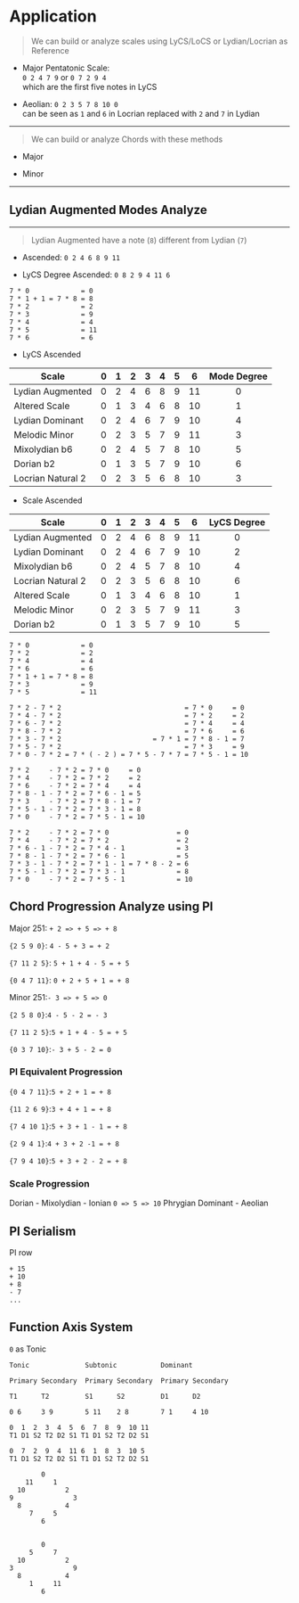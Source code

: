 # Application

> We can build or analyze scales using LyCS/LoCS or Lydian/Locrian as Reference

- Major Pentatonic Scale:  
    `0 2 4 7 9`
    or `0 7 2 9 4`   
    which are the first five notes in LyCS

- Aeolian:
    `0 2 3 5 7 8 10 0`  
    can be seen as `1` and `6` in Locrian replaced with `2` and `7` in Lydian

---

> We can build or analyze Chords with these methods

- Major


- Minor

--- 

## Lydian Augmented Modes Analyze

---

> Lydian Augmented have a note (`8`) different from Lydian (`7`)

- Ascended: `0 2 4 6 8 9 11`

- LyCS Degree Ascended: `0 8 2 9 4 11 6`

~~~
7 * 0             = 0
7 * 1 + 1 = 7 * 8 = 8
7 * 2             = 2
7 * 3             = 9
7 * 4             = 4
7 * 5             = 11
7 * 6             = 6
~~~

- LyCS Ascended

| Scale             | 0 | 1 | 2 | 3 | 4 | 5 | 6 | Mode Degree |
| -                 | - | - | - | - | - | - | - | :-:         |
| Lydian Augmented  | 0 | 2 | 4 | 6 | 8 | 9 | 11| 0           |
| Altered Scale     | 0 | 1 | 3 | 4 | 6 | 8 | 10| 1           |
| Lydian Dominant   | 0 | 2 | 4 | 6 | 7 | 9 | 10| 4           |
| Melodic Minor     | 0 | 2 | 3 | 5 | 7 | 9 | 11| 3           |
| Mixolydian b6     | 0 | 2 | 4 | 5 | 7 | 8 | 10| 5           |
| Dorian b2         | 0 | 1 | 3 | 5 | 7 | 9 | 10| 6           |
| Locrian Natural 2 | 0 | 2 | 3 | 5 | 6 | 8 | 10| 3           |

- Scale Ascended

| Scale             | 0 | 1 | 2 | 3 | 4 | 5 | 6 | LyCS Degree |
| -                 | - | - | - | - | - | - | - | :-:         |
| Lydian Augmented  | 0 | 2 | 4 | 6 | 8 | 9 | 11| 0           |
| Lydian Dominant   | 0 | 2 | 4 | 6 | 7 | 9 | 10| 2           |
| Mixolydian b6     | 0 | 2 | 4 | 5 | 7 | 8 | 10| 4           |
| Locrian Natural 2 | 0 | 2 | 3 | 5 | 6 | 8 | 10| 6           |
| Altered Scale     | 0 | 1 | 3 | 4 | 6 | 8 | 10| 1           |
| Melodic Minor     | 0 | 2 | 3 | 5 | 7 | 9 | 11| 3           |
| Dorian b2         | 0 | 1 | 3 | 5 | 7 | 9 | 10| 5           |

~~~
7 * 0             = 0
7 * 2             = 2
7 * 4             = 4
7 * 6             = 6
7 * 1 + 1 = 7 * 8 = 8
7 * 3             = 9
7 * 5             = 11
~~~

~~~
7 * 2 - 7 * 2                               = 7 * 0     = 0
7 * 4 - 7 * 2                               = 7 * 2     = 2
7 * 6 - 7 * 2                               = 7 * 4     = 4
7 * 8 - 7 * 2                               = 7 * 6     = 6
7 * 3 - 7 * 2                       = 7 * 1 = 7 * 8 - 1 = 7
7 * 5 - 7 * 2                               = 7 * 3     = 9
7 * 0 - 7 * 2 = 7 * ( - 2 ) = 7 * 5 - 7 * 7 = 7 * 5 - 1 = 10
~~~

~~~
7 * 2     - 7 * 2 = 7 * 0     = 0
7 * 4     - 7 * 2 = 7 * 2     = 2
7 * 6     - 7 * 2 = 7 * 4     = 4
7 * 8 - 1 - 7 * 2 = 7 * 6 - 1 = 5
7 * 3     - 7 * 2 = 7 * 8 - 1 = 7
7 * 5 - 1 - 7 * 2 = 7 * 3 - 1 = 8
7 * 0     - 7 * 2 = 7 * 5 - 1 = 10
~~~

~~~
7 * 2     - 7 * 2 = 7 * 0                 = 0
7 * 4     - 7 * 2 = 7 * 2                 = 2
7 * 6 - 1 - 7 * 2 = 7 * 4 - 1             = 3
7 * 8 - 1 - 7 * 2 = 7 * 6 - 1             = 5
7 * 3 - 1 - 7 * 2 = 7 * 1 - 1 = 7 * 8 - 2 = 6
7 * 5 - 1 - 7 * 2 = 7 * 3 - 1             = 8
7 * 0     - 7 * 2 = 7 * 5 - 1             = 10
~~~

## Chord Progression Analyze using PI

Major 251: `+ 2 => + 5 => + 8`

`{2 5 9 0}`: `4 - 5 + 3 = + 2`

`{7 11 2 5}`: `5 + 1 + 4 - 5 = + 5`

`{0 4 7 11}`: `0 + 2 + 5 + 1 = + 8`

Minor 251:`- 3 => + 5 => 0`

`{2 5 8 0}`:`4 - 5 - 2 = - 3`

`{7 11 2 5}`:`5 + 1 + 4 - 5 = + 5`

`{0 3 7 10}`:`- 3 + 5 - 2 = 0`

### PI Equivalent Progression

`{0 4 7 11}`:`5 + 2 + 1 = + 8`

`{11 2 6 9}`:`3 + 4 + 1 = + 8`

`{7 4 10 1}`:`5 + 3 + 1 - 1 = + 8`

`{2 9 4 1}`:`4 + 3 + 2 -1 = + 8`

`{7 9 4 10}`:`5 + 3 + 2 - 2 = + 8`

### Scale Progression

Dorian - Mixolydian - Ionian
`0 => 5 => 10`
Phrygian Dominant - Aeolian

## PI Serialism

PI row 

~~~
+ 15
+ 10
+ 8
- 7
...
~~~

## Function Axis System

`0` as Tonic

~~~
Tonic              Subtonic           Dominant

Primary Secondary  Primary Secondary  Primary Secondary

T1      T2         S1      S2         D1      D2

0 6     3 9        5 11    2 8        7 1     4 10 
~~~

~~~
0  1  2  3  4  5  6  7  8  9  10 11
T1 D1 S2 T2 D2 S1 T1 D1 S2 T2 D2 S1

0  7  2  9  4  11 6  1  8  3  10 5
T1 D1 S2 T2 D2 S1 T1 D1 S2 T2 D2 S1
~~~

~~~
        0                
    11     1        
  10          2     
9               3  
  8           4   
     7     5       
        6         
        

        0
     5     7
  10          2
3               9
  8           4
     1     11
        6
~~~